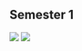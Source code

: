 ## Semester 1

![](https://cdnm.muslim.or.id/2014/12/Siapa-Bilang-Demonstrasi-Itu-Solusi.jpg) ![](https://encrypted-tbn0.gstatic.com/images?q=tbn:ANd9GcRgvPUsv52Kdo4uB3Zq8aRm6luxfVUW7NMzTg&s)
